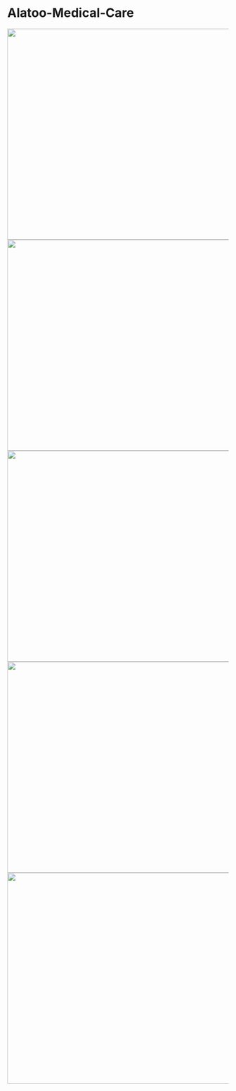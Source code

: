 # Alatoo-Medical-Care

<img src="https://user-images.githubusercontent.com/49748480/142756905-7c80aad8-20b0-4ea4-be85-7449242a4c09.png" width="800" height="480" />
<img src="https://user-images.githubusercontent.com/49748480/142756849-c809def1-d4cb-4b94-af93-4316c80fd362.png" width="800" height="480" />
<img src="https://user-images.githubusercontent.com/49748480/142757310-d1f28f21-8fa1-4f8a-9c45-bcd5d2e39629.png" width="800" height="480" />
<img src="https://user-images.githubusercontent.com/49748480/142757333-384c38bc-2232-4bd0-9b53-686c810bcb19.png" width="800" height="480" />
<img src="https://user-images.githubusercontent.com/49748480/142757033-23f63421-ed5a-431f-969a-c4962231d7ad.png" width="800" height="480" />

